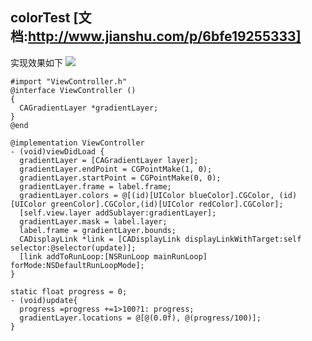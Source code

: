 
## colorTest [文档:http://www.jianshu.com/p/6bfe19255333]
实现效果如下
![](http://upload-images.jianshu.io/upload_images/1488115-9e6e41b64c297024.gif?imageMogr2/auto-orient/strip)
```
#import "ViewController.h"
@interface ViewController ()
{
  CAGradientLayer *gradientLayer;
}
@end
```
```
@implementation ViewController
- (void)viewDidLoad {
  gradientLayer = [CAGradientLayer layer];
  gradientLayer.endPoint = CGPointMake(1, 0);
  gradientLayer.startPoint = CGPointMake(0, 0);
  gradientLayer.frame = label.frame;
  gradientLayer.colors = @[(id)[UIColor blueColor].CGColor, (id)[UIColor greenColor].CGColor,(id)[UIColor redColor].CGColor]; 
  [self.view.layer addSublayer:gradientLayer];
  gradientLayer.mask = label.layer; 
  label.frame = gradientLayer.bounds;    
  CADisplayLink *link = [CADisplayLink displayLinkWithTarget:self selector:@selector(update)];
  [link addToRunLoop:[NSRunLoop mainRunLoop] forMode:NSDefaultRunLoopMode]; 
}
```
```
static float progress = 0;
- (void)update{
  progress =progress +=1>100?1: progress;
  gradientLayer.locations = @[@(0.0f), @(progress/100)];
}
```
